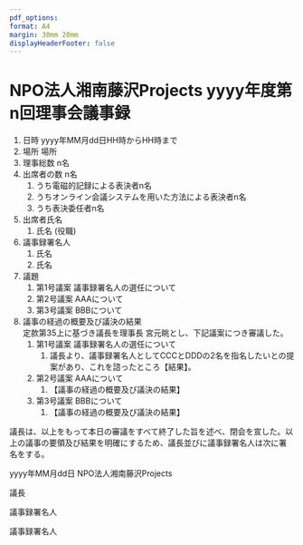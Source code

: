 ```yaml
---
pdf_options:
format: A4
margin: 30mm 20mm
displayHeaderFooter: false
---
```


# NPO法人湘南藤沢Projects yyyy年度第n回理事会議事録

1. 日時 yyyy年MM月dd日HH時からHH時まで
2. 場所 場所
3. 理事総数 n名
4. 出席者の数 n名
   1. うち電磁的記録による表決者n名
   2. うちオンライン会議システムを用いた方法による表決者n名
   3. うち表決委任者n名
5. 出席者氏名
   1. 氏名 (役職)
6. 議事録署名人
   1. 氏名
   2. 氏名
7. 議題
   1. 第1号議案 議事録署名人の選任について
   2. 第2号議案 AAAについて
   3. 第3号議案 BBBについて
8. 議事の経過の概要及び議決の結果
   <br />定款第35上に基づき議長を理事長 宮元眺とし、下記議案につき審議した。
   1. 第1号議案 議事録署名人の選任について
      1. 議長より、議事録署名人としてCCCとDDDの2名を指名したいとの提案があり、これを諮ったところ【結果】。
   2. 第2号議案 AAAについて
      1. 【議事の経過の概要及び議決の結果】
   3. 第3号議案 BBBについて
      1. 【議事の経過の概要及び議決の結果】

議長は、以上をもって本日の審議をすべて終了した旨を述べ、閉会を宣した。以上の議事の要領及び結果を明確にするため、議長並びに議事録署名人は次に署名をする。

yyyy年MM月dd日 NPO法人湘南藤沢Projects

議長

議事録署名人

議事録署名人